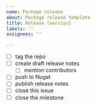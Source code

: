 ```yaml
---
name: Package release
about: Package release template
title: Release [version]
labels: ''
assignees: ''

---
```


- [ ] tag the repo
- [ ] create draft release notes
   - [ ] mention contributors
- [ ] push to Nuget
- [ ] publish release notes
- [ ] close this issue
- [ ] close the milestone
